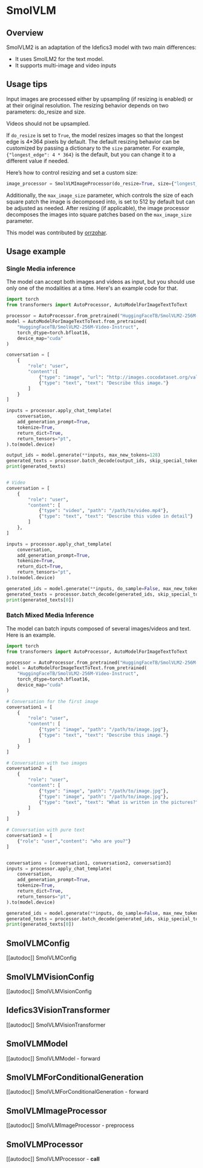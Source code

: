 <!--Copyright 2025 The HuggingFace Team. All rights reserved.

Licensed under the Apache License, Version 2.0 (the "License"); you may not use this file except in compliance with
the License. You may obtain a copy of the License at

http://www.apache.org/licenses/LICENSE-2.0

Unless required by applicable law or agreed to in writing, software distributed under the License is distributed on
an "AS IS" BASIS, WITHOUT WARRANTIES OR CONDITIONS OF ANY KIND, either express or implied. See the License for the
specific language governing permissions and limitations under the License.

⚠️ Note that this file is in Markdown but contain specific syntax for our doc-builder (similar to MDX) that may not be
rendered properly in your Markdown viewer.

-->

# SmolVLM

## Overview
SmolVLM2 is an adaptation of the Idefics3 model with two main differences:

- It uses SmolLM2 for the text model.
- It supports multi-image and video inputs

## Usage tips

Input images are processed either by upsampling (if resizing is enabled) or at their original resolution. The resizing behavior depends on two parameters: do_resize and size.

Videos should not be upsampled. 

If `do_resize` is set to `True`, the model resizes images so that the longest edge is 4*364 pixels by default.
The default resizing behavior can be customized by passing a dictionary to the `size` parameter. For example, `{"longest_edge": 4 * 364}` is the default, but you can change it to a different value if needed.

Here’s how to control resizing and set a custom size:
```python
image_processor = SmolVLMImageProcessor(do_resize=True, size={"longest_edge": 2 * 512}, max_image_size=512)
```

Additionally, the `max_image_size` parameter, which controls the size of each square patch the image is decomposed into, is set to 512 by default but can be adjusted as needed. After resizing (if applicable), the image processor decomposes the images into square patches based on the `max_image_size` parameter.

This model was contributed by [orrzohar](https://huggingface.co/orrzohar).



## Usage example

### Single Media inference

The model can accept both images and videos as input, but you should use only one of the modalities at a time. Here's an example code for that.

```python
import torch
from transformers import AutoProcessor, AutoModelForImageTextToText

processor = AutoProcessor.from_pretrained("HuggingFaceTB/SmolVLM2-256M-Video-Instruct")
model = AutoModelForImageTextToText.from_pretrained(
    "HuggingFaceTB/SmolVLM2-256M-Video-Instruct",
    torch_dtype=torch.bfloat16,
    device_map="cuda"
)

conversation = [
    {
        "role": "user",
        "content":[
            {"type": "image", "url": "http://images.cocodataset.org/val2017/000000039769.jpg"},
            {"type": "text", "text": "Describe this image."}
        ]
    }
]

inputs = processor.apply_chat_template(
    conversation,
    add_generation_prompt=True,
    tokenize=True,
    return_dict=True,
    return_tensors="pt",
).to(model.device)

output_ids = model.generate(**inputs, max_new_tokens=128)
generated_texts = processor.batch_decode(output_ids, skip_special_tokens=True)
print(generated_texts)


# Video
conversation = [
    {
        "role": "user",
        "content": [
            {"type": "video", "path": "/path/to/video.mp4"},
            {"type": "text", "text": "Describe this video in detail"}
        ]
    },
]

inputs = processor.apply_chat_template(
    conversation,
    add_generation_prompt=True,
    tokenize=True,
    return_dict=True,
    return_tensors="pt",
).to(model.device)

generated_ids = model.generate(**inputs, do_sample=False, max_new_tokens=100)
generated_texts = processor.batch_decode(generated_ids, skip_special_tokens=True)
print(generated_texts[0])
```

### Batch Mixed Media Inference

The model can batch inputs composed of several images/videos and text. Here is an example.

```python
import torch
from transformers import AutoProcessor, AutoModelForImageTextToText

processor = AutoProcessor.from_pretrained("HuggingFaceTB/SmolVLM2-256M-Video-Instruct")
model = AutoModelForImageTextToText.from_pretrained(
    "HuggingFaceTB/SmolVLM2-256M-Video-Instruct",
    torch_dtype=torch.bfloat16,
    device_map="cuda"
)

# Conversation for the first image
conversation1 = [
    {
        "role": "user",
        "content": [
            {"type": "image", "path": "/path/to/image.jpg"},
            {"type": "text", "text": "Describe this image."}
        ]
    }
]

# Conversation with two images
conversation2 = [
    {
        "role": "user",
        "content": [
            {"type": "image", "path": "/path/to/image.jpg"},
            {"type": "image", "path": "/path/to/image.jpg"},
            {"type": "text", "text": "What is written in the pictures?"}
        ]
    }
]

# Conversation with pure text
conversation3 = [
    {"role": "user","content": "who are you?"}
]


conversations = [conversation1, conversation2, conversation3]
inputs = processor.apply_chat_template(
    conversation,
    add_generation_prompt=True,
    tokenize=True,
    return_dict=True,
    return_tensors="pt",
).to(model.device)

generated_ids = model.generate(**inputs, do_sample=False, max_new_tokens=100)
generated_texts = processor.batch_decode(generated_ids, skip_special_tokens=True)
print(generated_texts[0])
```

## SmolVLMConfig

[[autodoc]] SmolVLMConfig

## SmolVLMVisionConfig

[[autodoc]] SmolVLMVisionConfig

## Idefics3VisionTransformer

[[autodoc]] SmolVLMVisionTransformer

## SmolVLMModel

[[autodoc]] SmolVLMModel
    - forward

## SmolVLMForConditionalGeneration

[[autodoc]] SmolVLMForConditionalGeneration
    - forward


## SmolVLMImageProcessor
[[autodoc]] SmolVLMImageProcessor
    - preprocess


## SmolVLMProcessor
[[autodoc]] SmolVLMProcessor
    - __call__

